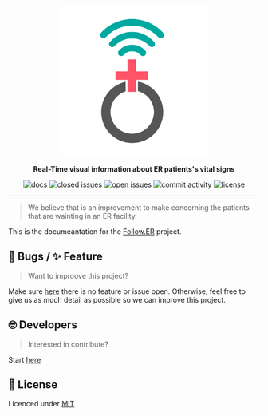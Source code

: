 <div align="center" markdown="1">

<img src="./website/static/img/FollowER_Icon_2.svg" alt="React Styleguidist" width="300">

**Real-Time visual information about ER patients's vital signs**

[![docs](https://img.shields.io/website?down_color=lightgrey&down_message=offline&up_color=brightgreen&up_message=up&url=https%3A%2F%2Fprojsante.github.io)](https://projsante.github.io/)
[![closed issues](https://img.shields.io/github/issues-closed-raw/ProjSante/Docusaurus?color=success)](https://github.com/ProjSante/Docusaurus/issues?utf8=%E2%9C%93&q=is%3Aissue+is%3Aclosed+)
[![open issues](https://img.shields.io/github/issues-raw/ProjSante/Docusaurus)](https://github.com/ProjSante/Docusaurus/issues?utf8=%E2%9C%93&q=is%3Aissue+is%3Aopen)
[![commit activity](https://img.shields.io/github/commit-activity/w/ProjSante/Docusaurus)](https://github.com/ProjSante/Docusaurus/commits/develop)
[![license](https://badgen.now.sh/badge/license/MIT)](./LICENSE)

</div>
<hr />

> We believe that is an improvement to make concerning the patients that are wainting in an ER facility.

This is the documeantation for the [Follow.ER](https://projsante.herokuapp.com/) project.

## 🐛 Bugs / ✨ Feature
> Want to improove this project?

Make sure [here](https://github.com/ProjSante/Docusaurus/issues) there is no feature or issue open. Otherwise, feel free to give us as much detail as possible so we can improve this project.

## 🤓 Developers
> Interested in contribute?

Start [here](https://projsante.github.io)

## 📕 License

Licenced under [MIT](LICENSE)
